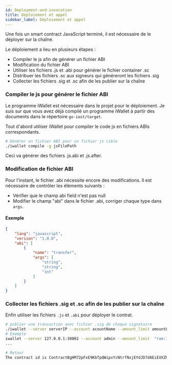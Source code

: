 ```yaml
---
id: Deployment-and-invocation
title: Déploiement et appel
sidebar_label: Déploiement et appel
---
```


Une fois un smart contract JavaScript terminé, il est nécessaire de le déployer sur la chaîne.

Le déploiement a lieu en plusieurs étapes :

- Compiler le js afin de générer un fichier ABI
- Modification du fichier ABI
- Utiliser les fichiers .js et .abi pour générer le fichier container .sc
- Distribuer les fichiers .sc aux signeurs qui généreront les fichiers .sig
- Collecter les fichiers .sig et .sc afin de les publier sur la chaîne

### Compiler le js pour générer le fichier ABI

Le programme iWallet est nécessaire dans le projet pour le déploiement. Je suis sur que vous avez déjà compilé un programme iWallet à partir des documents dans le répertoire `go-iost/target`.

Tout d'abord utiliser iWallet pour compiler le code js en fichiers ABIs correspondants.

```bash
# Générer un fichier ABI pour un fichier js cible
./iwallet compile -g jsFilePath
```

Ceci va générer des fichiers .js.abi et .js.after.

### Modification de fichier ABI
Pour l'instant, le fichier .abi nécessite encore des modifications. Il est nécessaire de contrôler les éléments suivants :

- Vérifier que le champ abi field n'est pas null
- Modifier le champ "abi" dans le fichier .abi, corriger chaque type dans `args`.

#### Exemple
```json
{
    "lang": "javascript",
    "version": "1.0.0",
    "abi": [
        {
            "name": "transfer",
            "args": [
                "string",
                "string",
                "int"
            ]
        }
    ]
}
```

### Collecter les fichiers .sig et .sc afin de les publier sur la chaîne
Enfin utiliser les fichiers ```.js``` et ```.abi``` pour déployer le contrat.

```bash
# publier une transaction avec fichier .sig de chaque signataire
./iwallet --server serverIP --account acountName --amount_limit amountLimit publish jsFilePath abiFilePath
# Exemple
iwallet --server 127.0.0.1:30002 --account admin --amount_limit  "ram:100000" publish contract/lucky_bet.js contract/lucky_bet.js.abi
...

# Retour
The contract id is ContractBgHM72pFxE9KbTpQWipvYcNtrfNxjEYdJD7dAEiEXXZh
```
